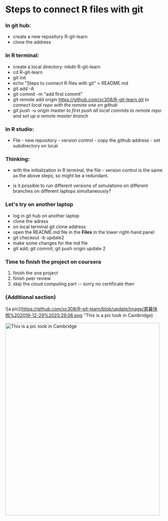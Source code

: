 # Steps to connect R files with git

### In git hub:
- create a new repository R-git-learn
- clone the address


### In R terminal:
- create a local directory: mkdir R-git-learn
- cd R-git-learn
- git init
- echo "Steps to connect R files with git" > README.md
- git add -A
- git commit -m "add first commit"
- git remote add origin https://github.com/xc308/R-git-learn.git   *to connect local repo with the remote one on github*
- git push -u origin master    *to first push all local commits to remote repo and set up a remote master branch*


### In R studio:
- File - new repository - version control - copy the github address - set subdirectory on local

### Thinking:
- with the initialization in R terminal, the file - version control is the same as the above steps, so might be a redundant. 

- is it possible to run different versions of simulations on different branches on different laptops simultaneously?



### Let's try on another laptop

- log in git hub on another laptop
- clone the adress
- on local terminal git clone address
- open the README.md file in the **Files** in the lower right-hand panel
- git checkout -b update2
- make some changes for the md file
- git add; git commit; git push origin update 2



### Time to finish the project on coursera
1. finish the one project
2. finish peer review
3. skip the cloud computing part -- sorry no certificate then


### (Additional section) 
![a pic](https://github.com/xc308/R-git-learn/blob/update/image/屏幕快照%202019-12-29%2020.29.06.png "This is a pic took in Cambridge)

<img scr=https://github.com/xc308/R-git-learn/blob/update/image/屏幕快照%202019-12-29%2020.29.06.png alt="This is a pic took in Cambridge" width="480" height="600">
